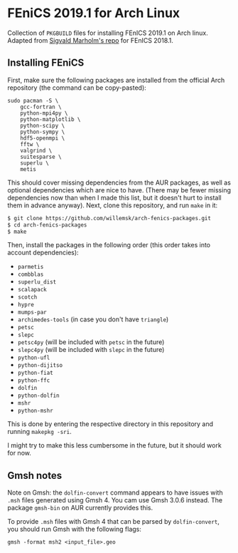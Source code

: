 # FEniCS 2019.1 for Arch Linux

Collection of `PKGBUILD` files for installing FEnICS 2019.1 on Arch linux. Adapted from [Sigvald Marholm's repo](https://github.com/sigvaldm/arch-fenics-packages) for FEnICS 2018.1. 

## Installing FEniCS

First, make sure the following packages are installed from the official Arch repository (the command can be copy-pasted):

```
sudo pacman -S \
    gcc-fortran \
    python-mpi4py \
    python-matplotlib \
    python-scipy \
    python-sympy \
    hdf5-openmpi \
    fftw \
    valgrind \
    suitesparse \
    superlu \
    metis
```
This should cover missing dependencies from the AUR packages, as well as optional dependencies which are nice to have. (There may be fewer missing dependencies now than when I made this list, but it doesn't hurt to install them in advance anyway).
Next, clone this repository, and run `make` in it:
```bash
$ git clone https://github.com/willemsk/arch-fenics-packages.git
$ cd arch-fenics-packages
$ make
```

Then, install the packages in the following order (this order takes into account dependencies):

- `parmetis`
- `combblas`
- `superlu_dist`
- `scalapack`
- `scotch`
- `hypre`
- `mumps-par`
- `archimedes-tools` (in case you don't have `triangle`)
- `petsc`
- `slepc`
- `petsc4py` (will be included with `petsc` in the future)
- `slepc4py` (will be included with `slepc` in the future)
- `python-ufl`
- `python-dijitso`
- `python-fiat`
- `python-ffc`
- `dolfin`
- `python-dolfin`
- `mshr`
- `python-mshr`

This is done by entering the respective directory in this repository and running `makepkg -sri`.

I might try to make this less cumbersome in the future, but it should work for now.

## Gmsh notes

Note on Gmsh: the `dolfin-convert` command appears to have issues with `.msh` files generated using Gmsh 4. You cam use Gmsh 3.0.6 instead. The package `gmsh-bin` on AUR currently provides this.

To provide `.msh` files with Gmsh 4 that can be parsed by `dolfin-convert`, you should run Gmsh with the following flags:
```
gmsh -format msh2 <input_file>.geo
```
